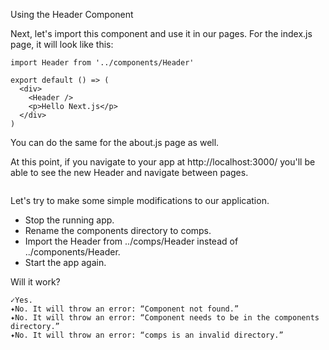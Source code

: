 Using the Header Component

Next, let's import this component and use it in our pages. For the index.js page, it will look like this:

```
import Header from '../components/Header'

export default () => (
  <div>
    <Header />
    <p>Hello Next.js</p>
  </div>
)
```

You can do the same for the about.js page as well.

At this point, if you navigate to your app at http://localhost:3000/ you'll be able to see the new Header and navigate between pages.

<img src="https://cloud.githubusercontent.com/assets/50838/24333679/fa856f00-1279-11e7-931d-a5707e51a801.gif" alt="">

Let's try to make some simple modifications to our application.

- Stop the running app.
- Rename the components directory to comps.
- Import the Header from ../comps/Header instead of ../components/Header.
- Start the app again.

Will it work?

```
✓Yes.
✦No. It will throw an error: “Component not found.”
✦No. It will throw an error: “Component needs to be in the components directory.”
✦No. It will throw an error: “comps is an invalid directory.”
```